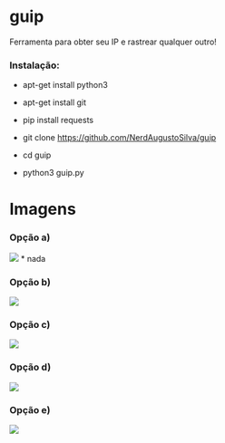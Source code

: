# guip
Ferramenta para obter seu IP e rastrear qualquer outro!
<h3> Instalação: </h3>

* apt-get install python3

* apt-get install git

* pip install requests

* git clone https://github.com/NerdAugustoSilva/guip

* cd guip

* python3 guip.py
# Imagens
<h3> Opção a) </h3>
<img src="https://github.com/NerdAugustoSilva/guip/blob/main/a.png">
* nada
<h3> Opção b) </h3>
<img src="https://github.com/NerdAugustoSilva/guip/blob/main/b.png">

<h3> Opção c) </h3>
<img src="https://github.com/NerdAugustoSilva/guip/blob/main/c.png">

<h3> Opção d) </h3>
<img src="https://github.com/NerdAugustoSilva/guip/blob/main/d.png">

<h3> Opção e) </h3>
<img src="https://github.com/NerdAugustoSilva/guip/blob/main/e.png">


